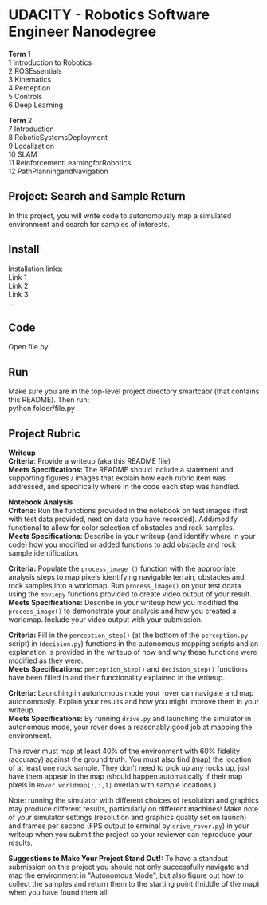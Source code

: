 # UDACITY - Robotics Software Engineer Nanodegree

**Term** 1 <br>
1 Introduction​ ​to​ ​Robotics <br>
2 ROS​ ​Essentials <br>
3 Kinematics <br>
4 Perception <br>
5 Controls <br>
6 Deep Learning <br>

**Term** 2 <br>
7 Introduction <br>
8 Robotic​Systems​Deployment <br>
9 Localization <br>
10 SLAM <br>
11 Reinforcement​Learning​for​Robotics <br>
12 Path​Planning​and​Navigation

## Project:  Search and Sample Return
In this project, you will write code to autonomously map a simulated environment and search for samples of interests.

## Install
Installation links: <br>
Link 1 <br>
Link 2 <br>
Link 3 <br>
...

## Code
Open file.py

## Run
Make sure you are in the top-level project directory smartcab/ (that contains this README). Then run: <br>
python folder/file.py <br>

## Project Rubric

**Writeup** <br>
__Criteria__: Provide a writeup (aka this README file) <br>
**Meets Specifications:**  The README should include a statement and supporting figures / images that explain how each rubric item was addressed, and specifically where in the code each step was handled.

**Notebook Analysis**<br>
**Criteria:** Run the functions provided in the notebook on test images (first with test data provided, next on data you have recorded).  Add/modify functional to allow for color selection of obstacles and rock samples.<br>
**Meets Specifications:** Describe in your writeup (and identify where in your code) how you modified or added functions to add obstacle and rock sample identification.

**Criteria:** Populate the `process_image ()` function with the appropriate analysis steps to map pixels identifying navigable terrain, obstacles and rock samples into a worldmap.  Run `process_image()` on your test ddata using the `moviepy` functions provided to create video output of your result.<br>
**Meets Specifications:** Describe in your writeup how you modified the `process_image()` to demonstrate your analysis and how you created a worldmap.  Include your video output with your submission.

**Criteria:** Fill in the `perception_step()` (at the bottom of the `perception.py` script) in (`decision.py`) functions in the autonomous mapping scripts and an explanation is provided in the writeup of how and why these functions were modified as they were.<br>
**Meets Specifications:** `perception_step()` and `decision_step()` functions have been filled in and their functionality explained in the writeup.

**Criteria:** Launching in autonomous mode your rover can navigate and map autonomously.  Explain your results and how you might improve them in your writeup.<br>
**Meets Specifications:**  By running `drive.py` and launching the simulator in autonomous mode, your rover does a reasonably good job at mapping the environment.

The rover must map at least 40% of the environment with 60% fidelity (accuracy) against the ground truth.  You must also find (map) the location of at least one rock sample.  They don't need to pick up any rocks up, just have them appear in the map (should happen automatically if their map pixels in `Rover.worldmap[:,:,1]` overlap with sample locations.)

Note: running the simulator with different choices of resolution and graphics may produce different results, particularly on different machines!  Make note of your simulator settings (resolution and graphics quality set on launch) and frames per second (FPS output to erminal by `drive_rover.py`) in your writeup when you submit the project so your reviewer can reproduce your results. 

**Suggestions to Make Your Project Stand Out!:** To have a standout submission on this project you should not only successfully navigate and map the environment in "Autonomous Mode", but also figure out how to collect the samples and return them to the starting point (middle of the map) when you have found them all!







